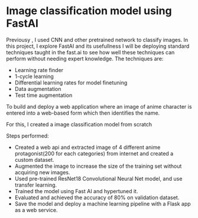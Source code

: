 # Image classification model using FastAI

Previousy , I used CNN and other pretrained network to classify images. In this project, I explore FastAI and its usefullness
I will be deploying standard techniques taught in the fast.ai  to see how well these techniques can perform without needing expert knowledge. The techniques are:

* Learning rate finder
* 1-cycle learning
* Differential learning rates for model finetuning
* Data augmentation
* Test time augmentation

To build and deploy a web application where an image of anime character is entered into a web-based form which then identifies the name.

For this, I created a image classification model from scratch

Steps performed:

* Created a web api and extracted image of 4 different anime protagonist(200 for each categories) from internet and created a custom dataset.
* Augmented the image to increase the size of the training set without acquiring new images.
* Used pre-trained ResNet18 Convolutional Neural Net model, and use transfer learning.
* Trained the model using Fast AI and hypertuned it.
* Evaluated and achieved the accuracy of 80% on validation dataset.
* Save the model and deploy a machine learning pipeline with a Flask app as a web service.


